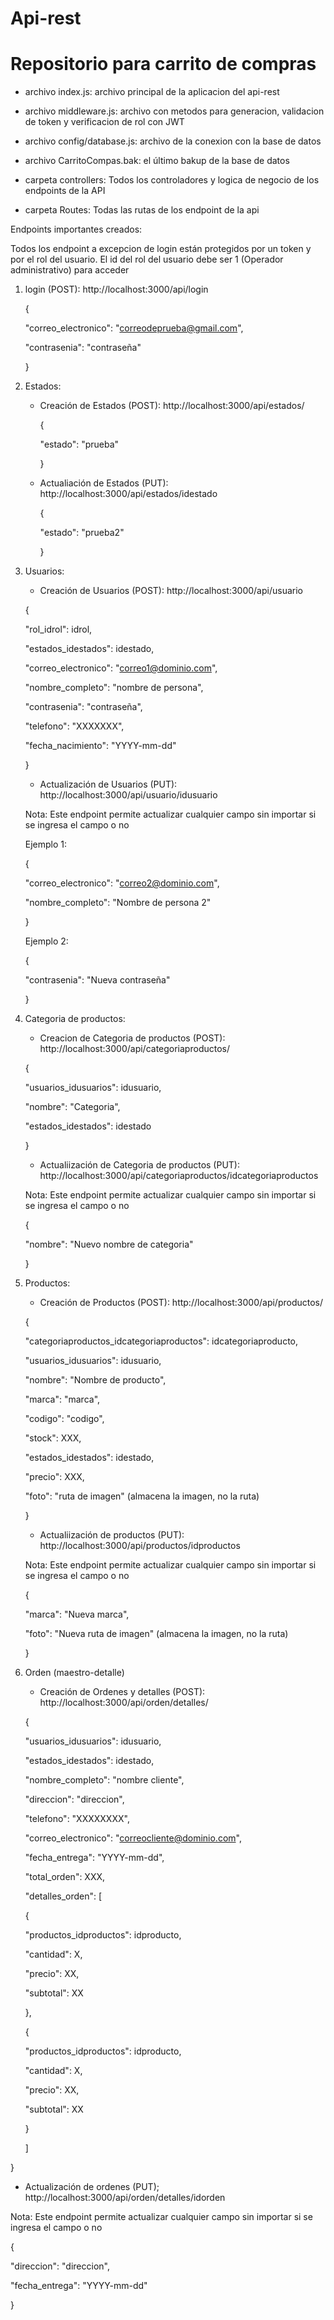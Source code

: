 # Api-rest
# Repositorio para carrito de compras

* archivo index.js: archivo principal de la aplicacion del api-rest
  
* archivo middleware.js: archivo con metodos para generacion, validacion de token y verificacion de rol con JWT

* archivo config/database.js: archivo de la conexion con la base de datos

* archivo CarritoCompas.bak: el último bakup de la base de datos

* carpeta controllers: Todos los controladores y logica de negocio de los endpoints de la API

* carpeta Routes: Todas las rutas de los endpoint de la api


Endpoints importantes creados:

Todos los endpoint a excepcion de login están protegidos por un token y por el rol del usuario. El id del rol del usuario debe ser 1 (Operador administrativo) para acceder

1. login (POST): http://localhost:3000/api/login
   
   {
   
    "correo_electronico": "correodeprueba@gmail.com",
   
    "contrasenia": "contraseña"
   
   }


2. Estados:
   
   * Creación de Estados (POST): http://localhost:3000/api/estados/
   
     {
     
      "estado": "prueba"
     
     }

   
   * Actualiación de Estados (PUT): http://localhost:3000/api/estados/idestado
   
     {
     
      "estado": "prueba2"
     
     }


3. Usuarios:
   
   * Creación de Usuarios (POST): http://localhost:3000/api/usuario
   
   {
   
    "rol_idrol": idrol,
   
    "estados_idestados": idestado,
   
    "correo_electronico": "correo1@dominio.com",
   
    "nombre_completo": "nombre de persona",
   
    "contrasenia": "contraseña",
   
    "telefono": "XXXXXXX",
   
    "fecha_nacimiento": "YYYY-mm-dd"
   
    }

  
   * Actualización de Usuarios (PUT): http://localhost:3000/api/usuario/idusuario
  
   Nota: Este endpoint permite actualizar cualquier campo sin importar si se ingresa el campo o no
  
    Ejemplo 1:
  
    {
  
    "correo_electronico": "correo2@dominio.com",
    
    "nombre_completo": "Nombre de persona 2"
    
    }
  
    Ejemplo 2:
  
    {
  
    "contrasenia": "Nueva contraseña"
    
    }

  
4. Categoria de productos:
   
   * Creacion de Categoria de productos (POST): http://localhost:3000/api/categoriaproductos/
   
   {
   
    "usuarios_idusuarios": idusuario,
   
    "nombre": "Categoria",
   
    "estados_idestados": idestado
   
   }
   

    * Actualiización de Categoria de productos (PUT): http://localhost:3000/api/categoriaproductos/idcategoriaproductos
  
    Nota: Este endpoint permite actualizar cualquier campo sin importar si se ingresa el campo o no
  
   {
  
    "nombre": "Nuevo nombre de categoria"
    
   }
  

5. Productos:
   
   * Creación de Productos (POST): http://localhost:3000/api/productos/
  
   {
  
    "categoriaproductos_idcategoriaproductos": idcategoriaproducto, 
    
    "usuarios_idusuarios": idusuario,
    
    "nombre": "Nombre de producto",
    
    "marca": "marca",
    
    "codigo": "codigo",
    
    "stock": XXX,
    
    "estados_idestados": idestado,
    
    "precio": XXX,
    
    "foto": "ruta de imagen" (almacena la imagen, no la ruta)
    
   }
  

   * Actualiización de productos (PUT): http://localhost:3000/api/productos/idproductos
  
   Nota: Este endpoint permite actualizar cualquier campo sin importar si se ingresa el campo o no
  
   {
  
    "marca": "Nueva marca",
    
    "foto": "Nueva ruta de imagen" (almacena la imagen, no la ruta)
    
   }


6. Orden (maestro-detalle)
   
   * Creación de Ordenes y detalles (POST): http://localhost:3000/api/orden/detalles/
   
   {
   
   "usuarios_idusuarios": idusuario,
   
   "estados_idestados": idestado,
   
    "nombre_completo": "nombre cliente",
   
    "direccion": "direccion",
   
    "telefono": "XXXXXXXX",
   
    "correo_electronico": "correocliente@dominio.com",
   
    "fecha_entrega": "YYYY-mm-dd",
   
    "total_orden": XXX,
   
    "detalles_orden": [
   
     {
   
     "productos_idproductos": idproducto,

     "cantidad": X,
   
     "precio": XX,
   
     "subtotal": XX
   
     },
   
     {
   
     "productos_idproductos": idproducto,
   
     "cantidad": X,
   
     "precio": XX,
   
     "subtotal": XX
   
     }
   
     ]
   
  }
   

   * Actualización de ordenes (PUT); http://localhost:3000/api/orden/detalles/idorden
  
   Nota: Este endpoint permite actualizar cualquier campo sin importar si se ingresa el campo o no
  
   {
  
   "direccion": "direccion",
    
   "fecha_entrega": "YYYY-mm-dd"
    
   }
